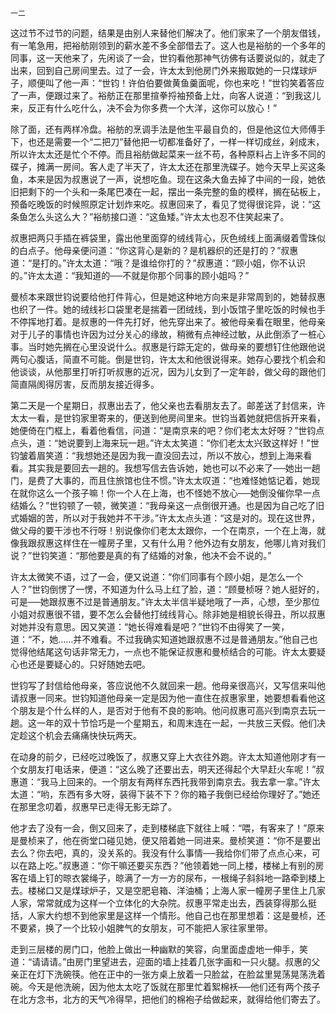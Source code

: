    一二 

   这过节不过节的问题，结果是由别人来替他们解决了。他们家来了一个朋友借钱，有一笔急用，把裕舫刚领到的薪水差不多全部借去了。这人也是裕舫的一个多年的同事，这一天他来了，先闲谈了一会，世钧看他那神气彷佛有话要说似的，就走了出来，回到自己房间里去。过了一会，许太太到他房门外来搬取她的一只煤球炉子，顺便叫了他一声：“世钧！许伯伯要做黄鱼羹面呢，你也来吃！”世钧笑着答应了一声，便跟过来了。裕舫正在那里揎拳捋袖预备上灶，向客人说道：“到我这儿来，反正有什么吃什么，决不会为你多费一个大洋，这你可以放心！”

   除了面，还有两样冷盘。裕舫的烹调手法是他生平最自负的，但是他这位大师傅手下，也还是需要一个“二把刀”替他把一切都准备好了，一样一样切成丝，剁成末，所以许太太还是忙个不停。而且裕舫做起菜来一丝不苟，各种原料占上许多不同的碟子，摊满一房间。客人走了半天了，许太太还在那里洗碟子。她今天早上买这条鱼，本来是因为叔惠说了一声，说想吃鱼。现在这条大鱼去掉了中间的一段，她依旧把剩下的一个头和一条尾巴凑在一起，摆出一条完整的鱼的模样，搁在砧板上，预备吃晚饭的时候照原定计划炸来吃。叔惠回来了，看见了觉得很诧异，说：“这条鱼怎么头这么大？”裕舫接口道：“这鱼矮。”许太太也忍不住笑起来了。

   叔惠把两只手插在裤袋里，露出他里面穿的绒线背心，灰色绒线上面满缀着雪珠似的白点子。他母亲便问道：“你这背心是新的？是机器织的还是打的？”叔惠道：“是打的。”许太太道：“哦？是谁给你打的？”叔惠道：“顾小姐，你不认识的。”许太太道：“我知道的──不就是你那个同事的顾小姐吗？”

   曼桢本来跟世钧说要给他打件背心，但是她这种地方向来是非常周到的，她替叔惠也织了一件。她的绒线衫口袋里老是揣着一团绒线，到小饭馆子里吃饭的时候也手不停挥地打着。是叔惠的一件先打好，他先穿出来了。被他母亲看在眼里，他母亲对于儿子的事情也许因为过分关心的缘故，稍微有点神经过敏，从此倒添了一桩心事。当时她先搁在心里没说什么。叔惠是行踪无定的，做母亲的要想钉住他跟他说两句心腹话，简直不可能。倒是世钧，许太太和他很说得来。她存心要找个机会和他谈谈，从他那里打听打听叔惠的近况，因为儿女到了一定年龄，做父母的跟他们简直隔阂得厉害，反而朋友接近得多。

   第二天是一个星期日，叔惠出去了，他父亲也去看朋友去了。邮差送了封信来，许太太一看，是世钧家里寄来的，便送到他房间里来。世钧当着她就把信拆开来看，她便倚在门框上，看着他看信，问道：“是南京来的吧？你们老太太好呀？”世钧点点头，道：“她说要到上海来玩一趟。”许太太笑道：“你们老太太兴致这样好！”世钧皱着眉笑道：“我想她还是因为我一直没回去过，所以不放心，想到上海来看看。其实我是要回去一趟的。我想写信去告诉她，她也可以不必来了──她出一趟门，是费了大事的，而且住旅馆也住不惯。”许太太叹道：“也难怪她惦记着，她现在就你这么一个孩子嘛！你一个人在上海，也不怪她不放心──她倒没催你早一点结婚么？”世钧顿了一顿，微笑道：“我母亲这一点倒很开通。也是因为自己吃了旧式婚姻的苦，所以对于我她并不干涉。”许太太点头道：“这是对的。现在这世界，做父母的要干涉也不行呀！别说像你们老太太跟你，一个在南京，一个在上海，就像我跟叔惠这样住在一幢房子里，又有什么用？他外边有女朋友，他哪儿肯对我们说？”世钧笑道：“那他要是真的有了结婚的对象，他决不会不说的。”

   许太太微笑不语，过了一会，便又说道：“你们同事有个顾小姐，是怎么一个人？”世钧倒愣了一愣，不知道为什么马上红了脸，道：“顾曼桢呀？她人挺好的，可是──她跟叔惠不过是普通朋友。”许太太半信半疑地哦了一声，心想，至少那位小姐对叔惠很不错，要不怎么会替他打绒线背心。除非她是相貌长得丑，所以叔惠对她并没有意思。因又笑道：“她长得难看是吧？”世钧不由得笑了一笑，道：“不，她……并不难看。不过我确实知道她跟叔惠不过是普通朋友。”他自己也觉得他结尾这句话非常无力，一点也不能保证叔惠和曼桢结合的可能。许太太要疑心也还是要疑心的。只好随她去吧。

   世钧写了封信给他母亲，答应说他不久就回来一趟。他母亲很高兴，又写信来叫他请叔惠一同来。世钧知道他母亲一定是因为他一直住在叔惠家里，她要想看看他这个朋友是个什么样的人，是否对于他有不良的影响。他问叔惠可高兴到南京去玩一趟。这一年的双十节恰巧是一个星期五，和周末连在一起，一共放三天假。他们决定趁这个机会去痛痛快快玩两天。

   在动身的前夕，已经吃过晚饭了，叔惠又穿上大衣往外跑。许太太知道他刚才有一个女朋友打电话来，便道：“这么晚了还要出去，明天还得起个大早赶火车呢！”叔惠道：“我马上回来的。一个朋友有两样东西托我带到南京去。我去拿一拿。”许太太道：“哟，东西有多大呀，装得下装不下？你的箱子我倒已经给你理好了。”她还在那里念叨着，叔惠早已走得无影无踪了。

   他才去了没有一会，倒又回来了，走到楼梯底下就往上喊：“喂，有客来了！”原来是曼桢来了，他在衖堂口碰见她，便又陪着她一同进来。曼桢笑道：“你不是要出去么？你去吧，真的，没关系的。我没有什么事情──我给你们带了点点心来，可以在路上吃。”叔惠道：“你干嘛还要买东西？”他领着她一同上楼，楼梯上有别的房客在墙上钉的晾衣裳绳子，晾满了一方一方的尿布，一根绳子斜斜地一路牵到楼上去。楼梯口又是煤球炉子，又是空肥皂箱、洋油桶；上海人家一幢房子里住上几家人家，常常就成为这样一个立体化的大杂院。叔惠平常走出去，西装穿得那么挺括，人家大约想不到他家里是这样一个情形。他自己也在那里想着：这是曼桢，还不要紧，换了一个比较小姐脾气的女朋友，可不能把人家往家里带。

   走到三层楼的房门口，他脸上做出一种幽默的笑容，向里面虚虚地一伸手，笑道：“请请请。”由房门里望进去，迎面的墙上挂着几张字画和一只火腿。叔惠的父亲正在灯下洗碗筷。他在正中的一张方桌上放着一只脸盆，在脸盆里晃荡晃荡洗着碗。今天是他洗碗，因为他太太吃了饭就在那里忙着絮棉袄──他们还有两个孩子在北方念书，北方的天气冷得早，把他们的棉袍子给做起来，就得给他们寄去了。

